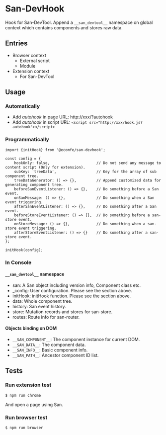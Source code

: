 # San-DevHook

Hook for San-DevTool. Append a `__san_devtool__` namespace on global context which
contains components and stores raw data.


## Entries

 * Browser context
   - External script
   - Module
 * Extension context
   - For San-DevTool


## Usage

### Automatically
 
  - Add *autohook* in page URL: http://xxx/?autohook
  - Add *autohook* in script URL: `<script src="http://xxx/hook.js?autohook"></script>`

###  Programmatically
 
```
import {initHook} from '@ecomfe/san-devhook';

const config = {
    hookOnly: false,                     // Do not send any message to content script (Only for extension).
    subKey: 'treeData',                  // Key for the array of sub component tree.
    treeDataGenerator: () => {},         // Append customized data for generating component tree.
    beforeSanEventListener: () => {},    // Do something before a San event.
    onSanMessage: () => {},              // Do something when a San event triggering.
    afterSanEventListener: () => {},     // Do something after a San event.
    beforeStoreEventListener: () => {},  // Do something before a san-store event.
    onStoreMessage: () => {},            // Do something when a san-store event triggering.
    afterStoreEventListener: () => {}    // Do something after a san-store event.
};

initHook(config);
```

### In Console
#### `__san_devtool__` namespace

  - san: A San object including version info, Component class etc.
  - _config: User configuration. Please see the section above.
  - initHook: initHook function. Please see the section above.
  - data: Whole component tree.
  - history: San event history.
  - store: Mutation records and stores for san-store.
  - routes: Route info for san-router.

#### Objects binding on DOM

  - `__SAN_COMPONENT__`: The component instance for current DOM.
  - `__SAN_DATA__`: The component data.
  - `__SAN_INFO__`: Basic component info.
  - `__SAN_PATH__`: Ancestor component ID list.

## Tests
### Run extension test
```
$ npm run chrome
```
And open a page using San.

### Run browser test
```
$ npm run browser
```
